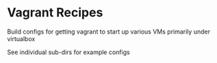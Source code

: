 # Vagrant Recipes
Build configs for getting vagrant to start up various VMs primarily under virtualbox

See individual sub-dirs for example configs
